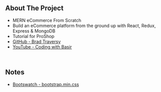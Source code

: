 ## About The Project

- MERN eCommerce From Scratch
- Build an eCommerce platform from the ground up with React, Redux, Express & MongoDB
- Tutorial for ProShop
- [GitHub - Brad Traversy](https://github.com/bradtraversy)
- [YouTube - Coding with Basir](https://www.youtube.com/CodingwithBasir)

&nbsp;

## Notes

- [Bootswatch - bootstrap.min.css](https://bootswatch.com/)

&nbsp;
